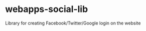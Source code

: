 webapps-social-lib
==================

Library for creating Facebook/Twitter/Google login on the website